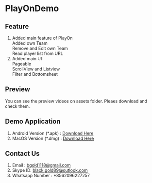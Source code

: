 # PlayOnDemo

## Feature
1. Added main feature of PlayOn<br>
	Added own Team<br>
	Remove and Edit own Team<br>
	Read player list from URL<br>
2. Added main UI<br>
	Pageable<br>
	ScrollView and Listview<br>
	Filter and Bottomsheet<br>

## Preview
You can see the preview videos on assets folder. Pleaes download and check them.

## Demo Application
1. Android Version (*.apk) : <a href="assets/mobile.dmg">Download Here</a><br>
2. MacOS Version (*.dmg) : <a href="assets/app-release.apk">Download Here</a><br>


## Contact Us
1. Email : bgold1118@gmail.com
2. Skype ID: black.gold89@outlook.com
3. Whatsapp Number : +8562096227257